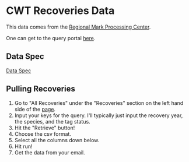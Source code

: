 # CWT Recoveries Data

This data comes from the [Regional Mark Processing Center](https://www.rmpc.org/).

One can get to the query portal [here](http://www.rmis.org/rmis_login.php?action=Login&system=cwt).

## Data Spec

[Data Spec](https://www.rmpc.org/specification-v4-2-2023-12/)

## Pulling Recoveries

1. Go to "All Recoveries" under the "Recoveries" section on the left hand side of the [page](http://www.rmis.org/rmis_login.php?action=Login&system=cwt). 
2. Input your keys for the query. I'll typically just input the recovery year, the species, and the tag status. 
3. Hit the "Retrieve" button!
4. Choose the csv format.
5. Select all the columns down below.
6. Hit run!
7. Get the data from your email. 




